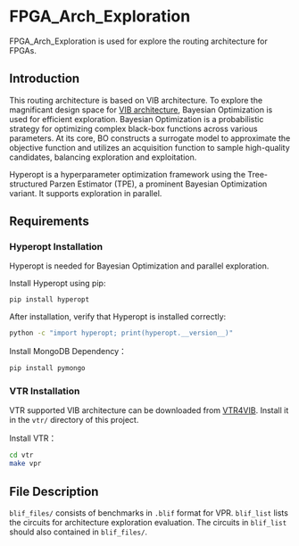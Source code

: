 # FPGA_Arch_Exploration
 FPGA_Arch_Exploration is used for explore the routing architecture for FPGAs.

 ## Introduction
 This routing architecture is based on VIB architecture. To explore the magnificant design space for [VIB architecture](https://ieeexplore.ieee.org/document/10416125), Bayesian Optimization is used for efficient exploration. Bayesian Optimization is a probabilistic strategy for optimizing complex black-box functions across various parameters. At its core, BO constructs a surrogate model to approximate the objective function and utilizes an acquisition function to sample high-quality candidates, balancing exploration and exploitation.

 Hyperopt is a hyperparameter optimization framework using the Tree-structured Parzen Estimator (TPE), a prominent Bayesian Optimization variant. It supports exploration in parallel.

 ## Requirements
 ### Hyperopt Installation
 Hyperopt is needed for Bayesian Optimization and parallel exploration.

 Install Hyperopt using pip:
 ```bash
 pip install hyperopt
 ```

 After installation, verify that Hyperopt is installed correctly:
 ```bash
 python -c "import hyperopt; print(hyperopt.__version__)"
 ```

 Install MongoDB Dependency：
 ```bash
 pip install pymongo
 ```
 ### VTR Installation
 VTR supported VIB architecture can be downloaded from [VTR4VIB](https://github.com/Wang-Yuanqi-source/vtr-verilog-to-routing/tree/patch-1). Install it in the ``vtr/`` directory of this project.

 Install VTR：
 ```bash
 cd vtr
 make vpr
 ```
 ## File Description
 ``blif_files/`` consists of benchmarks in ``.blif`` format for VPR.
 ``blif_list`` lists the circuits for architecture exploration evaluation. The circuits in ``blif_list`` should also contained in ``blif_files/``.
